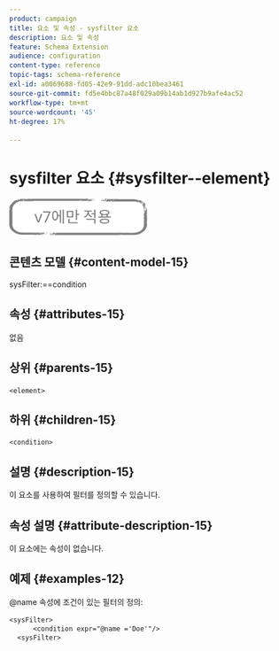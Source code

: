 ```yaml
---
product: campaign
title: 요소 및 속성 - sysfilter 요소
description: 요소 및 속성
feature: Schema Extension
audience: configuration
content-type: reference
topic-tags: schema-reference
exl-id: a0069688-fd05-42e9-91dd-adc10bea3461
source-git-commit: fd5e4bbc87a48f029a09b14ab1d927b9afe4ac52
workflow-type: tm+mt
source-wordcount: '45'
ht-degree: 17%

---
```


# sysfilter 요소 {#sysfilter--element}

![](../../../assets/v7-only.svg)

## 콘텐츠 모델 {#content-model-15}

sysFilter:==condition

## 속성 {#attributes-15}

없음

## 상위 {#parents-15}

`<element>`

## 하위 {#children-15}

`<condition>`

## 설명 {#description-15}

이 요소를 사용하여 필터를 정의할 수 있습니다.

## 속성 설명 {#attribute-description-15}

이 요소에는 속성이 없습니다.

## 예제 {#examples-12}

@name 속성에 조건이 있는 필터의 정의:

```
<sysFilter>
      <condition expr="@name ='Doe'"/>
  <sysFilter>
```
